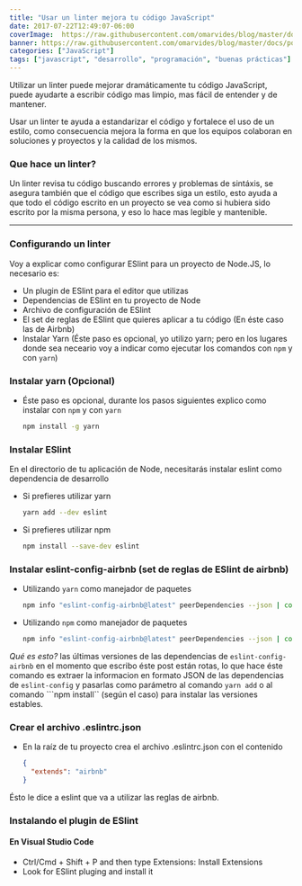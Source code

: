 ```yaml
---
title: "Usar un linter mejora tu código JavaScript"
date: 2017-07-22T12:49:07-06:00
coverImage:  https://raw.githubusercontent.com/omarvides/blog/master/docs/post/usar-linter-mejor-codigo/constellation.jpg
banner: https://raw.githubusercontent.com/omarvides/blog/master/docs/post/usar-linter-mejor-codigo/constellation.jpg
categories: ["JavaScript"]
tags: ["javascript", "desarrollo", "programación", "buenas prácticas"]
---
```


Utilizar un linter puede mejorar dramáticamente tu código JavaScript, puede ayudarte a 
escribir código mas limpio, mas fácil de entender y de mantener.

Usar un linter te ayuda a estandarizar el código y fortalece el uso de un estilo, como consecuencia
mejora la forma en que los equipos colaboran en soluciones y proyectos y la calidad de los mismos.

### Que hace un linter?

Un linter revisa tu código buscando errores y problemas de sintáxis, se asegura también que
el código que escribes siga un estilo, esto ayuda a que todo el código escrito en un proyecto se vea como
si hubiera sido escrito por la misma persona, y eso lo hace mas legible y mantenible.

------

### Configurando un linter

Voy a explicar como configurar ESlint para un proyecto de Node.JS, lo necesario es:

- Un plugin de ESlint para el editor que utilizas
- Dependencias de ESlint en tu proyecto de Node
- Archivo de configuración de ESlint
- El set de reglas de ESlint que quieres aplicar a tu código (En éste caso las de Airbnb)
- Instalar Yarn (Éste paso es opcional, yo utilizo yarn; pero en los lugares donde sea neceario voy a indicar como ejecutar los comandos con ```npm``` y con ```yarn```)

### Instalar yarn (Opcional)

- Éste paso es opcional, durante los pasos siguientes explico como instalar con ```npm``` y con ```yarn```

    ```bash
    npm install -g yarn
    ```

### Instalar ESlint

En el directorio de tu aplicación de Node, necesitarás instalar eslint como dependencia de desarrollo

- Si prefieres utilizar yarn

    ```bash
    yarn add --dev eslint
    ```

- Si prefieres utilizar npm

    ```bash
    npm install --save-dev eslint
    ```

### Instalar eslint-config-airbnb (set de reglas de ESlint de airbnb)
    
- Utilizando ```yarn``` como manejador de paquetes

    ```bash
    npm info "eslint-config-airbnb@latest" peerDependencies --json | command sed 's/[\{\},]//g ; s/: /@/g' | xargs yarn add --dev "eslint-config-airbnb@latest"
    ```
- Utilizando ```npm``` como manejador de paquetes

    ```bash
    npm info "eslint-config-airbnb@latest" peerDependencies --json | command sed 's/[\{\},]//g ; s/: /@/g' | xargs npm install --save-dev "eslint-config-airbnb@latest"
    ```
*Qué es esto?* las últimas versiones de las dependencias de ```eslint-config-airbnb``` en el momento que escribo éste post están rotas, lo que hace éste comando es extraer la informacion en formato JSON de las dependencias de ```eslint-config``` y pasarlas como parámetro al comando ```yarn add``` o al comando ```npm install`` (según el caso) para instalar las versiones estables.

### Crear el archivo .eslintrc.json

- En la raíz de tu proyecto crea el archivo .eslintrc.json con el contenido

    ```json
    {
      "extends": "airbnb"
    }
    ```
Ésto le dice a eslint que va a utilizar las reglas de airbnb.

### Instalando el plugin de ESlint

#### En Visual Studio Code

- Ctrl/Cmd + Shift + P and then type Extensions: Install Extensions
- Look for ESlint pluging and install it


